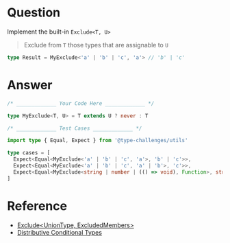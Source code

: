 # Question

Implement the built-in `Exclude<T, U>`

>  Exclude from `T` those types that are assignable to `U`

```ts
type Result = MyExclude<'a' | 'b' | 'c', 'a'> // 'b' | 'c'
```

# Answer

```ts
/* _____________ Your Code Here _____________ */

type MyExclude<T, U> = T extends U ? never : T
```

```ts
/* _____________ Test Cases _____________ */

import type { Equal, Expect } from '@type-challenges/utils'

type cases = [
  Expect<Equal<MyExclude<'a' | 'b' | 'c', 'a'>, 'b' | 'c'>>,
  Expect<Equal<MyExclude<'a' | 'b' | 'c', 'a' | 'b'>, 'c'>>,
  Expect<Equal<MyExclude<string | number | (() => void), Function>, string | number>>,
]
```

# Reference

- [Exclude<UnionType, ExcludedMembers>](https://www.typescriptlang.org/docs/handbook/utility-types.html#excludeuniontype-excludedmembers)
- [Distributive Conditional Types](https://www.typescriptlang.org/docs/handbook/2/conditional-types.html#distributive-conditional-types)
